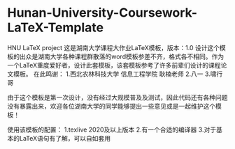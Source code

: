 # Hunan-University-Coursework-LaTeX-Template
HNU LaTeX project
这是湖南大学课程大作业LaTeX模板，版本：1.0
设计这个模板的出众是湖南大学各种课程群散落的word模板参差不齐，格式各不相同。作为一个LaTeX重度爱好者，设计此套模板，该套模板参考了许多前辈们设计的课程论文模板。
在此鸣谢：
1.西北农林科技大学 信息工程学院 耿楠老师
2.八一
3.啸行哥

由于这个模板是第一次设计，没有经过大规模普及及测试，因此代码还有各种问题没有暴露出来，欢迎各位湖南大学的同学能够提出一些意见或是一起维护这个模板！

使用该模板的配置：
1.texlive 2020及以上版本
2.有一个合适的编译器
3.对于基本的LaTeX语句有了解，可以自如套用
